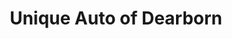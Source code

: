 ---
title: "Unique Auto of Dearborn"
url: /dearborn/unique-auto-of-dearborn/
shop: Autowerkstatt
---